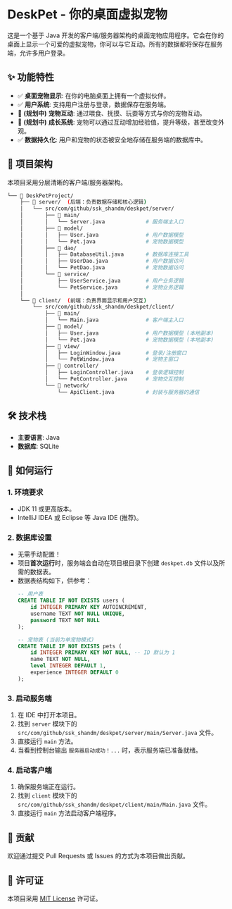 # DeskPet - 你的桌面虚拟宠物

这是一个基于 Java 开发的客户端/服务器架构的桌面宠物应用程序。它会在你的桌面上显示一个可爱的虚拟宠物，你可以与它互动。所有的数据都将保存在服务端，允许多用户登录。

## ✨ 功能特性

- ✅ **桌面宠物显示**: 在你的电脑桌面上拥有一个虚拟伙伴。
- ✅ **用户系统**: 支持用户注册与登录，数据保存在服务端。
- 🔄 **(规划中)** **宠物互动**: 通过喂食、抚摸、玩耍等方式与你的宠物互动。
- 🔄 **(规划中)** **成长系统**: 宠物可以通过互动增加经验值，提升等级，甚至改变外观。
- ✅ **数据持久化**: 用户和宠物的状态被安全地存储在服务端的数据库中。

## 📂 项目架构

本项目采用分层清晰的客户端/服务器架构。

```bash
└── 📂 DeskPetProject/
    ├── 📂 server/  (后端：负责数据存储和核心逻辑)
    │   └── src/com/github/ssk_shandm/deskpet/server/
    │       ├── 📂 main/
    │       │   └── Server.java             # 服务端主入口
    │       ├── 📂 model/
    │       │   ├── User.java               # 用户数据模型
    │       │   └── Pet.java                # 宠物数据模型
    │       ├── 📂 dao/
    │       │   ├── DatabaseUtil.java       # 数据库连接工具
    │       │   ├── UserDao.java            # 用户数据访问
    │       │   └── PetDao.java             # 宠物数据访问
    │       └── 📂 service/
    │           ├── UserService.java        # 用户业务逻辑
    │           └── PetService.java         # 宠物业务逻辑
    │
    └── 📂 client/  (前端：负责界面显示和用户交互)
        └── src/com/github/ssk_shandm/deskpet/client/
            ├── 📂 main/
            │   └── Main.java               # 客户端主入口
            ├── 📂 model/
            │   ├── User.java               # 用户数据模型 (本地副本)
            │   └── Pet.java                # 宠物数据模型 (本地副本)
            ├── 📂 view/
            │   ├── LoginWindow.java        # 登录/注册窗口
            │   └── PetWindow.java          # 宠物主窗口
            ├── 📂 controller/
            │   ├── LoginController.java    # 登录逻辑控制
            │   └── PetController.java      # 宠物交互控制
            └── 📂 network/
                └── ApiClient.java          # 封装与服务器的通信
```

## 🛠️ 技术栈

- **主要语言**: Java
- **数据库**: SQLite

## 🚀 如何运行

### 1. 环境要求
- JDK 11 或更高版本。
- IntelliJ IDEA 或 Eclipse 等 Java IDE (推荐)。

### 2. 数据库设置
- 无需手动配置！
- 项目**首次运行**时，服务端会自动在项目根目录下创建 `deskpet.db` 文件以及所需的数据表。
- 数据表结构如下，供参考：
  ```sql
  -- 用户表
  CREATE TABLE IF NOT EXISTS users (
      id INTEGER PRIMARY KEY AUTOINCREMENT,
      username TEXT NOT NULL UNIQUE,
      password TEXT NOT NULL
  );
  
  -- 宠物表 (当前为单宠物模式)
  CREATE TABLE IF NOT EXISTS pets (
      id INTEGER PRIMARY KEY NOT NULL, -- ID 默认为 1
      name TEXT NOT NULL,
      level INTEGER DEFAULT 1,
      experience INTEGER DEFAULT 0
  );
  ```

### 3. 启动服务端
1. 在 IDE 中打开本项目。
2. 找到 `server` 模块下的 `src/com/github/ssk_shandm/deskpet/server/main/Server.java` 文件。
3. 直接运行 `main` 方法。
4. 当看到控制台输出 `服务器启动成功！...` 时，表示服务端已准备就绪。

### 4. 启动客户端
1. 确保服务端正在运行。
2. 找到 `client` 模块下的 `src/com/github/ssk_shandm/deskpet/client/main/Main.java` 文件。
3. 直接运行 `main` 方法启动客户端程序。

## 🤝 贡献

欢迎通过提交 Pull Requests 或 Issues 的方式为本项目做出贡献。

## 📄 许可证

本项目采用 [MIT License](https://opensource.org/licenses/MIT) 许可证。
